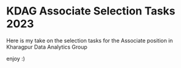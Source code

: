 # KDAG Associate Selection Tasks 2023

Here is my take on the selection tasks for the Associate position in Kharagpur Data Analytics Group

enjoy :)
